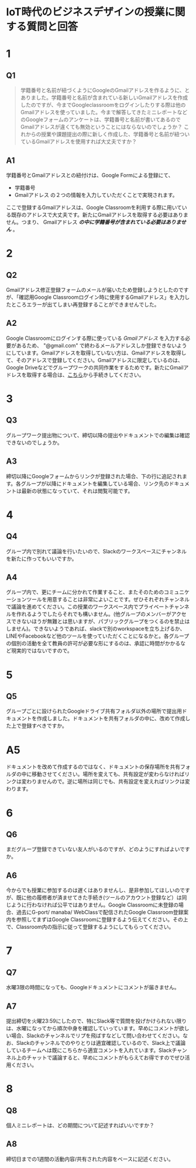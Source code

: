 # IoT時代のビジネスデザインの授業に関する質問と回答

# 1
## Q1
> 学籍番号と名前が紐づくようにGoogleのGmailアドレスを作るように、とありました。学籍番号と名前が含まれている新しいGmailアドレスを作成したのですが、今までGoogleclassroomをログインしたりする際は他のGmailアドレスを使っていました。今まで解答してきたミニレポートなどのGoogleフォームのアンケートは、学籍番号と名前が書いてあるのでGmailアドレスが違くても無効ということにはならないのでしょうか？
これからの授業や課題提出の際に新しく作成した、学籍番号と名前が紐ついているGmailアドレスを使用すれば大丈夫ですか？

## A1
学籍番号とGmailアドレスとの紐付けは、Google Formによる登録にて、
- 学籍番号
- Gmailアドレス
の２つの情報を入力していただくことで実現されます。

ここで登録するGmailアドレスは、Google Classroomを利用する際に用いている既存のアドレスで大丈夫です。新たにGmailアドレスを取得する必要はありません。つまり、
Gmailアドレス *__の中に学籍番号が含まれている必要はありません__* 。

# 2
## Q2
Gmailアドレス修正登録フォームのメールが届いたため登録しようとしたのですが、「確認用Google Classroomログイン時に使用するGmailアドレス」を入力したところエラーが出てしまい再登録することができませんでした。

## A2
Google Classroomにログインする際に使っている *Gmailアドレス* を入力する必要があるため、 "@gmail.com" で終わるメールアドレスしか登録できないようにしています。Gmailアドレスを取得していない方は、Gmailアドレスを取得して、そのアドレスで登録してください。Gmailアドレスに限定しているのは、Google Driveなどでグループワークの共同作業をするためです。新たにGmailアドレスを取得する場合は、[こちら](https://accounts.google.com/signup/v2/webcreateaccount?flowName=GlifWebSignIn&flowEntry=SignUp)から手続きしてください。

# 3
## Q3
グループワーク提出物について、締切以降の提出やドキュメントでの編集は確認できないのでしょうか。

## A3
締切以降にGoogleフォームからリンクが登録された場合、下の行に追記されます。各グループが以降にドキュメントを編集している場合、リンク先のドキュメントは最新の状態になっていて、それは閲覧可能です。


# 4
## Q4
グループ内で別れて議論を行いたいので、Slackのワークスペースにチャンネルを新たに作ってもいいですか。

## A4
グループ内で、更にチームに分かれて作業すること、またそのためのコミュニケーションツールを用意することは非常によいことです。ぜひそれぞれチャンネルで議論を進めてください。この授業のワークスペース内でプライベートチャンネルを作れるようでしたらそれでも構いません。(他グループのメンバーがアクセスできないほうが無難とは思いますが、パブリックグループをつくるのを禁止はしません)。できないようであれば、slackで別のworkspaceを立ち上げるか、LINEやFacebookなど他のツールを使っていただくことになるかと。各グループの個別の活動を全て教員の許可が必要な形にするのは、承認に時間がかかるなど現実的ではないですので。

# 5
## Q5
グループごとに設けられたGoogleドライブ共有フォルダ以外の場所で提出用ドキュメントを作成しました。ドキュメントを共有フォルダの中に、改めて作成した上で登録すべきですか。

# A5
ドキュメントを改めて作成するのではなく、ドキュメントの保存場所を共有フォルダの中に移動させてください。場所を変えても、共有設定が変わらなければリンクは変わりませんので。逆に場所は同じでも、共有設定を変えればリンクは変わります。

# 6
## Q6
まだグループ登録できていない友人がいるのですが、どのようにすればよいですか。

## A6
今からでも授業に参加するのは遅くはありませんし、是非参加してほしいのですが、既に他の履修者が済ませてきた手続き(ツールのアカウント登録など）は同じように行わなければ公平ではありません。Google Classroomに未登録の場合、過去にG-port/ manaba/ WebClassで配信されたGoogle Classroom登録案内を参照してまずはGoogle Classroomに登録するよう伝えてください。その上で、Classroom内の指示に従って登録するようにしてもらってください。

# 7
## Q7
水曜3限の時間になっても、Googleドキュメントにコメントが届きません。

## A7
提出締切を火曜23:59にしたので、特にSlack等で質問を投げかけられない限りは、水曜になってから順次中身を確認していっています。早めにコメントが欲しい場合、Slackのチャンネルでリプを飛ばすなどして問い合わせてください。なお、Slackのチャンネルでのやりとりは適宜確認しているので、Slack上で議論しているチームへは既にこちらから適宜コメントを入れています。Slackチャンネル上のチャットで議論すると、早めにコメントがもらえてお得ですのでぜひ活用ください。

# 8
## Q8
個人ミニレポートは、どの期間について記述すればいいですか？

## A8
締切日までの1週間の活動内容/共有された内容をベースに記述ください。
